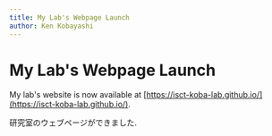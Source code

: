 ```yaml
---
title: My Lab's Webpage Launch
author: Ken Kobayashi
---
```


# My Lab's Webpage Launch

My lab's website is now available at [https://isct-koba-lab.github.io/](https://isct-koba-lab.github.io/).

研究室のウェブページができました. 
